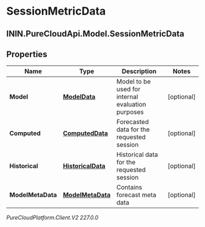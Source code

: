 # SessionMetricData

## ININ.PureCloudApi.Model.SessionMetricData

## Properties

|Name | Type | Description | Notes|
|------------ | ------------- | ------------- | -------------|
| **Model** | [**ModelData**](ModelData) | Model to be used for internal evaluation purposes | [optional] |
| **Computed** | [**ComputedData**](ComputedData) | Forecasted data for the requested session | [optional] |
| **Historical** | [**HistoricalData**](HistoricalData) | Historical data for the requested session | [optional] |
| **ModelMetaData** | [**ModelMetaData**](ModelMetaData) | Contains forecast meta data | [optional] |



_PureCloudPlatform.Client.V2 227.0.0_
